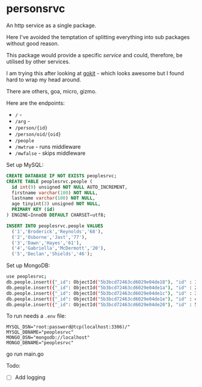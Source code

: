 # personsrvc

An http service as a single package.

Here I've avoided the temptation of splitting everything into sub packages
without good reason.

This package would provide a specific _service_ and could, therefore, be
utilised by other services.

I am trying this after looking at [gokit](https://github.com/go-kit/kit) - which looks awesome but I found hard to wrap my head around.

There are others, goa, micro, gizmo.

Here are the endpoints:

- `/` -
- `/arg` -
- `/person/{id}`
- `/person/oid/{oid}`
- `/people`
- `/mwtrue` - runs middleware
- `/mwfalse` - skips middleware

Set up MySQL:

```sql
CREATE DATABASE IF NOT EXISTS peoplesrvc;
CREATE TABLE peoplesrvc.people (
  id int(9) unsigned NOT NULL AUTO_INCREMENT,
  firstname varchar(100) NOT NULL,
  lastname varchar(100) NOT NULL,
  age tinyint(3) unsigned NOT NULL,
  PRIMARY KEY (id)
) ENGINE=InnoDB DEFAULT CHARSET=utf8;

INSERT INTO peoplesrvc.people VALUES
  ('1','Broderick','Reynolds','68'),
  ('2','Osborne','Jast','77'),
  ('3','Dawn','Hayes','61'),
  ('4','Gabriella','McDermott','20'),
  ('5','Declan','Shields','46');
```

Set up MongoDB:

```sh
use peoplesrvc;
db.people.insert({"_id": ObjectId("5b3bcd72463cd6029e04de18"), "id" : 1, "firstname" : "Broderick", "lastname" : "Reynolds", "age" : 68});
db.people.insert({"_id": ObjectId("5b3bcd72463cd6029e04de1a"), "id" : 2, "firstname" : "Osborne",   "lastname" : "Jast", "age" : 77});
db.people.insert({"_id": ObjectId("5b3bcd72463cd6029e04de1c"), "id" : 3, "firstname" : "Dawn", "lastname" : "Hayes", "age" : 61});
db.people.insert({"_id": ObjectId("5b3bcd72463cd6029e04de1e"), "id" : 4, "firstname" : "Gabriella", "lastname" : "McDermott","age" : 20});
db.people.insert({"_id": ObjectId("5b3bcd72463cd6029e04de20"), "id" : 5, "firstname" : "Declan",    "lastname" : "Shields",  "age" : 46});
```

To run needs a `.env` file:

```env
MYSQL_DSN="root:password@tcp(localhost:3306)/"
MYSQL_DBNAME="peoplesrvc"
MONGO_DSN="mongodb://localhost"
MONGO_DBNAME="peoplesrvc"
```

go run main.go

Todo:

- [ ] Add logging
